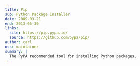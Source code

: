 ```yaml
---
title: Pip
sub: Python Package Installer
date: 2009-03-21
end: 2013-05-30
links:
  site: https://pip.pypa.io/
  source: https://github.com/pypa/pip/
author: carl
oss: maintainer
summary: |
  The PyPA recommended tool for installing Python packages.
---
```



